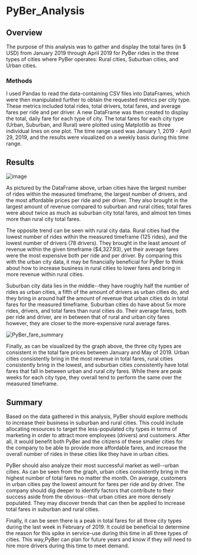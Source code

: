 # PyBer_Analysis

## **Overview**

The purpose of this analysis was to gather and display the total fares (in $ USD) from January 2019 through April 2019 for PyBer rides in the three types of cities where PyBer operates: Rural cities, Suburban cities, and Urban cities. 

### **Methods**

I used Pandas to read the data-containing CSV files into DataFrames, which were then manipulated further to obtain the requested metrics per city type. These metrics included total rides, total drivers, total fares, and average fares per ride and per driver. 
A new DataFrame was then created to display the total, daily fare for each type of city. The total fares for each city type (Urban, Suburban, and Rural) were plotted using Matplotlib as three individual lines on one plot. The time range used was January 1, 2019 - April 29, 2019, and the results were visualized on a weekly basis during this time range. 

## **Results**

![image](https://user-images.githubusercontent.com/90593897/138783623-52b64a23-b5c0-4b5e-b149-2c101d5b8502.png)

As pictured by the DataFrame above, urban cities have the largest number of rides within the measured timeframe, the largest number of drivers, and the most affordable prices per ride and per driver. They also brought in the largest amount of revenue compared to suburban and rural cities; total fares were about twice as much as suburban city total fares, and almost ten times more than rural city total fares. 

The opposite trend can be seen with rural city data. Rural cities had the lowest number of rides within the measured timeframe (125 rides), and the lowest number of drivers (78 drivers). They brought in the least amount of revenue within the given timeframe ($4,327.93), yet their average fares were the most expensive both per ride and per driver. By comparing this with the urban city data, it may be financially beneficial for PyBer to think about how to increase business in rural cities to lower fares and bring in more revenue within rural cities. 

Suburban city data lies in the middle--they have roughly half the number of rides as urban cities, a fifth of the amount of drivers as urban cities do, and they bring in around half the amount of revenue that urban cities do in total fares for the measured timeframe. 
Suburban cities do have about 5x more rides, drivers, and total fares than rural cities do.
Their average fares, both per ride and driver, are in between that of rural and urban city fares however, they are closer to the more-expensive rural average fares.


![PyBer_fare_summary](https://user-images.githubusercontent.com/90593897/138785532-b17ec4c9-b3c8-4dee-802b-126f57335c6e.png)

Finally, as can be visualized by the graph above, the three city types are consistent in the total fare prices between January and May of 2019. Urban cities consistently bring in the most revenue in total fares, rural cities consistently bring in the lowest, and suburban cities consistently have total fares that fall in between urban and rural city fares. While there are peak weeks for each city type, they overall tend to perform the same over the measured timeframe. 

## **Summary**

Based on the data gathered in this analysis, PyBer should explore methods to increase their business in suburban and rural cities. This could include allocating resources to target the less-populated city types in terms of marketing in order to attract more employees (drivers) and customers. After all, it would benefit both PyBer and the citizens of these smaller cities for the company to be able to provide more affordable fares, and increase the overall number of rides in these cities like they have in urban cities. 

PyBer should also analyze their most successful market as well--urban cities. As can be seen from the graph, urban cities consistently bring in the highest number of total fares no matter the month. On average, customers in urban cities pay the lowest amount for fares per ride and by driver. The company should dig deeper to identify factors that contribute to their success aside from the obvious--that urban cities are more densely populated. They may discover trends that can then be applied to increase total fares in suburban and rural cities. 

Finally, it can be seen there is a peak in total fares for all three city types during the last week in February of 2019. It could be beneficial to determine the reason for this spike in service-use during this time in all three types of cities. This way,PyBer can plan for future years and know if they will need to hire more drivers during this time to meet demand. 
